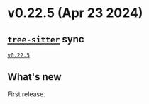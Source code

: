 # v0.22.5 (Apr 23 2024)

## [`tree-sitter`] sync

[`v0.22.5`](https://github.com/tree-sitter/tree-sitter/releases/tag/v0.22.5)

## What's new

First release.

[`tree-sitter`]: https://github.com/tree-sitter/tree-sitter
